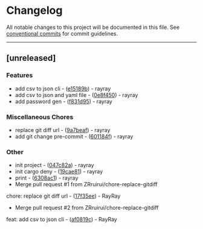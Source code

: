 # Changelog

All notable changes to this project will be documented in this file. See [conventional commits](https://www.conventionalcommits.org/) for commit guidelines.

---
## [unreleased]

### Features

- add csv to json cli - ([e15189b](https://github.com/ZRruirui/rcli/commit/e15189b77d41509ef49d34c63a10769f15c13625)) - rayray
- add csv to json and yaml file - ([0e8f450](https://github.com/ZRruirui/rcli/commit/0e8f450cd766cc1b13dec2f883385e8efc766f6d)) - rayray
- add password gen - ([f831d95](https://github.com/ZRruirui/rcli/commit/f831d958cabc52eb8919eb2b2e327d55bc9faf24)) - rayray

### Miscellaneous Chores

- replace git diff url - ([9a7beaf](https://github.com/ZRruirui/rcli/commit/9a7beaf7c6af8d19ee2dddc958786175dc23a926)) - rayray
- add git change pre-commit - ([601184f](https://github.com/ZRruirui/rcli/commit/601184fb6e090380682ef5157d91f733f812a94b)) - rayray

### Other

- init project - ([047c82a](https://github.com/ZRruirui/rcli/commit/047c82af0db9df1825152f0de761ccdf4ee8fff8)) - rayray
- init cargo deny - ([19cae81](https://github.com/ZRruirui/rcli/commit/19cae81996f0d1a95a2d27a5875295dfe706cffb)) - rayray
- print - ([6308ac1](https://github.com/ZRruirui/rcli/commit/6308ac163178db9338518b3a372448d1ac5f5b3a)) - rayray
- Merge pull request #1 from ZRruirui/chore-replace-gitdiff

chore: replace git diff url - ([17f35ee](https://github.com/ZRruirui/rcli/commit/17f35ee70992c5c10b3a8f664f0402d3280dfb50)) - RayRay
- Merge pull request #2 from ZRruirui/chore-replace-gitdiff

feat: add csv to json cli - ([af0819c](https://github.com/ZRruirui/rcli/commit/af0819c8df0e629c1310055e667b1f5bc23c828c)) - RayRay

<!-- generated by git-cliff -->
